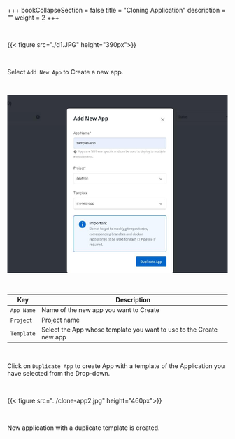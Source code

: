 +++
bookCollapseSection = false
title = "Cloning Application"
description = ""
weight = 2
+++


<br />

{{< figure src="./d1.JPG" height="390px">}}

&nbsp;&nbsp;

Select `Add New App` to Create a new app.

&nbsp;&nbsp;

![Cloning Apps](../clone_app1.jpg "Duplicate Templates")

&nbsp;&nbsp;

Key | Description
---- | -----
`App Name` | Name of the new app you want to Create
`Project` | Project name
`Template` | Select the App whose template you want to use to the Create new app

<br />


Click on `Duplicate App` to create App with a template of the Application you have selected from the Drop-down.

&nbsp;&nbsp;

{{< figure src="../clone-app2.jpg" height="460px">}}

&nbsp;&nbsp;

New application with a duplicate template is created.

